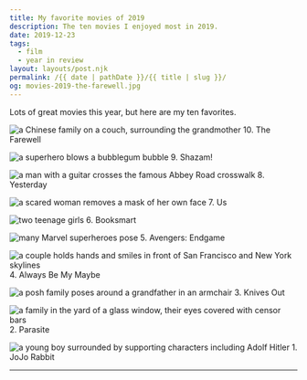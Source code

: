 ```yaml
---
title: My favorite movies of 2019
description: The ten movies I enjoyed most in 2019.
date: 2019-12-23
tags: 
  - film
  - year in review
layout: layouts/post.njk
permalink: /{{ date | pathDate }}/{{ title | slug }}/
og: movies-2019-the-farewell.jpg
---
```


Lots of great movies this year, but here are my ten favorites.

![a Chinese family on a couch, surrounding the grandmother](https://lynnandtonic.com/images/blog/movies-2019-the-farewell.jpg) 10. The Farewell

![a superhero blows a bubblegum bubble](https://lynnandtonic.com/images/blog/movies-2019-shazam.jpg) 9. Shazam!

![a man with a guitar crosses the famous Abbey Road crosswalk](https://lynnandtonic.com/images/blog/movies-2019-yesterday.jpg) 8. Yesterday

![a scared woman removes a mask of her own face](https://lynnandtonic.com/images/blog/movies-2019-us.jpg) 7. Us

![two teenage girls](https://lynnandtonic.com/images/blog/movies-2019-booksmart.jpg) 6. Booksmart

![many Marvel superheroes pose](https://lynnandtonic.com/images/blog/movies-2019-avengers.jpg) 5. Avengers: Endgame

![a couple holds hands and smiles in front of San Francisco and New York skylines](https://lynnandtonic.com/images/blog/movies-2019-always-be-my-maybe.jpg) 4. Always Be My Maybe

![a posh family poses around a grandfather in an armchair](https://lynnandtonic.com/images/blog/movies-2019-knives-out.jpg) 3. Knives Out

![a family in the yard of a glass window, their eyes covered with censor bars](https://lynnandtonic.com/images/blog/movies-2019-parasite.jpg) 2. Parasite

![a young boy surrounded by supporting characters including Adolf Hitler](https://lynnandtonic.com/images/blog/movies-2019-jojo-rabbit.jpg) 1. JoJo Rabbit

---

